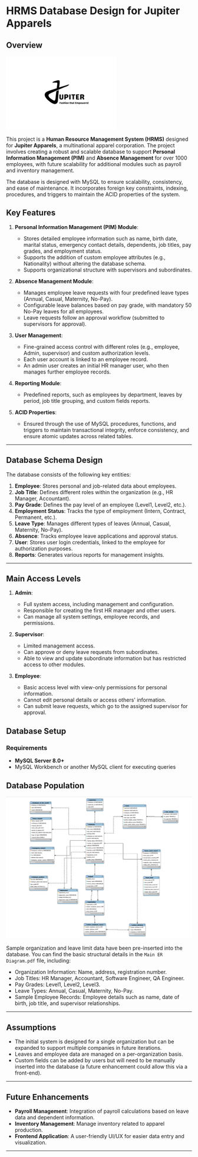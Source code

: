 # HRMS Database Design for Jupiter Apparels

## Overview

![Alt text for the image](Images/logo.png)

This project is a **Human Resource Management System (HRMS)** designed for **Jupiter Apparels**, a multinational apparel corporation. The project involves creating a robust and scalable database to support **Personal Information Management (PIM)** and **Absence Management** for over 1000 employees, with future scalability for additional modules such as payroll and inventory management. 

The database is designed with MySQL to ensure scalability, consistency, and ease of maintenance. It incorporates foreign key constraints, indexing, procedures, and triggers to maintain the ACID properties of the system.

## Key Features

1. **Personal Information Management (PIM) Module**: 
   - Stores detailed employee information such as name, birth date, marital status, emergency contact details, dependents, job titles, pay grades, and employment status.
   - Supports the addition of custom employee attributes (e.g., Nationality) without altering the database schema.
   - Supports organizational structure with supervisors and subordinates.
   
2. **Absence Management Module**: 
   - Manages employee leave requests with four predefined leave types (Annual, Casual, Maternity, No-Pay).
   - Configurable leave balances based on pay grade, with mandatory 50 No-Pay leaves for all employees.
   - Leave requests follow an approval workflow (submitted to supervisors for approval).
   
3. **User Management**:
   - Fine-grained access control with different roles (e.g., employee, Admin, supervisor) and custom authorization levels.
   - Each user account is linked to an employee record. 
   - An admin user creates an initial HR manager user, who then manages further employee records.

4. **Reporting Module**:
   - Predefined reports, such as employees by department, leaves by period, job title grouping, and custom fields reports.
   
5. **ACID Properties**:
   - Ensured through the use of MySQL procedures, functions, and triggers to maintain transactional integrity, enforce consistency, and ensure atomic updates across related tables.

---

## Database Schema Design

The database consists of the following key entities:

1. **Employee**: Stores personal and job-related data about employees.
2. **Job Title**: Defines different roles within the organization (e.g., HR Manager, Accountant).
3. **Pay Grade**: Defines the pay level of an employee (Level1, Level2, etc.).
4. **Employment Status**: Tracks the type of employment (Intern, Contract, Permanent, etc.).
5. **Leave Type**: Manages different types of leaves (Annual, Casual, Maternity, No-Pay).
6. **Absence**: Tracks employee leave applications and approval status.
7. **User**: Stores user login credentials, linked to the employee for authorization purposes.
8. **Reports**: Generates various reports for management insights.

---
## Main Access Levels

1. **Admin**:
   - Full system access, including management and configuration.
   - Responsible for creating the first HR manager and other users.
   - Can manage all system settings, employee records, and permissions.

2. **Supervisor**:
   - Limited management access.
   - Can approve or deny leave requests from subordinates.
   - Able to view and update subordinate information but has restricted access to other modules.

3. **Employee**:
   - Basic access level with view-only permissions for personal information.
   - Cannot edit personal details or access others' information.
   - Can submit leave requests, which go to the assigned supervisor for approval.
## Database Setup

### Requirements

- **MySQL Server 8.0+**
- MySQL Workbench or another MySQL client for executing queries

## Database Population

![Alt text for the image](Images/Diagram.png)

Sample organization and leave limit data have been pre-inserted into the database. You can find the basic structural details in the `Main ER Diagram.pdf` file, including:

- Organization Information: Name, address, registration number.
- Job Titles: HR Manager, Accountant, Software Engineer, QA Engineer.
- Pay Grades: Level1, Level2, Level3.
- Leave Types: Annual, Casual, Maternity, No-Pay.
- Sample Employee Records: Employee details such as name, date of birth, job title, and supervisor relationships.

---

## Assumptions

- The initial system is designed for a single organization but can be expanded to support multiple companies in future iterations.
- Leaves and employee data are managed on a per-organization basis.
- Custom fields can be added by users but will need to be manually inserted into the database (a future enhancement could allow this via a front-end).

---

## Future Enhancements

- **Payroll Management**: Integration of payroll calculations based on leave data and dependent information.
- **Inventory Management**: Manage inventory related to apparel production.
- **Frontend Application**: A user-friendly UI/UX for easier data entry and visualization.

---
